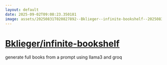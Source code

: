 ```yaml
---
layout: default
date: 2025-09-02T09:08:23.350181
image: assets/20250831T020827892--Bklieger--infinite-bookshelf--20250831T025545865--cropped.png
---
```


# [Bklieger/infinite-bookshelf](https://github.com/Bklieger/infinite-bookshelf)

generate full books from a prompt using llama3 and groq
